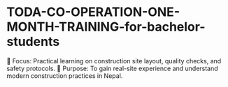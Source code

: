 # TODA-CO-OPERATION-ONE-MONTH-TRAINING-for-bachelor-students
🔹 Focus: Practical learning on construction site layout, quality checks, and safety protocols. 🔹 Purpose: To gain real-site experience and understand modern construction practices in Nepal.
